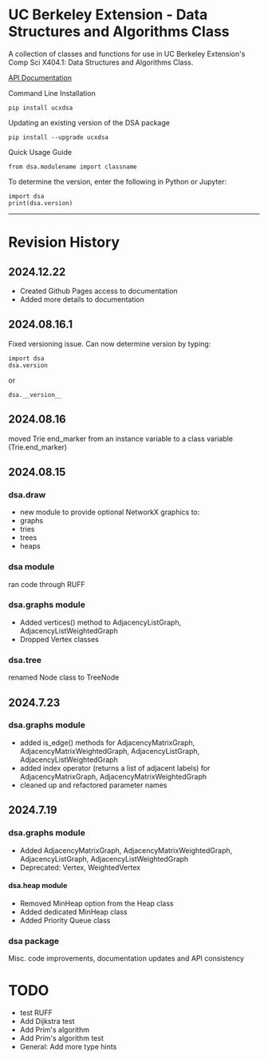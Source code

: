 # UC Berkeley Extension - Data Structures and Algorithms Class 

A collection of classes and functions for use in UC Berkeley Extension's Comp Sci X404.1: Data Structures and Algorithms Class.

[API Documentation](src/html/dsa)	

Command Line Installation
```
pip install ucxdsa
```

Updating an existing version of the DSA package

```
pip install --upgrade ucxdsa
```

Quick Usage Guide

```
from dsa.modulename import classname
```

To determine the version, enter the following in Python or Jupyter:

```
import dsa
print(dsa.version)
``` 
***
# Revision History

## 2024.12.22
* Created Github Pages access to documentation
* Added more details to documentation

## 2024.08.16.1
Fixed versioning issue. Can now determine version by typing:
```
import dsa
dsa.version
```
or

```
dsa.__version__
```
## 2024.08.16
moved Trie end_marker from an instance variable to a class variable (Trie.end_marker)

## 2024.08.15
### dsa.draw
* new module to provide optional NetworkX graphics to:
* graphs
* tries
* trees
* heaps

### dsa module
ran code through RUFF

### dsa.graphs module
* Added vertices() method to AdjacencyListGraph, AdjacencyListWeightedGraph
* Dropped Vertex classes

### dsa.tree
renamed Node class to TreeNode

## 2024.7.23
### dsa.graphs module
* added is_edge() methods for AdjacencyMatrixGraph, AdjacencyMatrixWeightedGraph, AdjacencyListGraph, AdjacencyListWeightedGraph
* added index operator (returns a list of adjacent labels) for AdjacencyMatrixGraph, AdjacencyMatrixWeightedGraph
* cleaned up and refactored parameter names

## 2024.7.19
### dsa.graphs module
* Added AdjacencyMatrixGraph, AdjacencyMatrixWeightedGraph, AdjacencyListGraph, AdjacencyListWeightedGraph
* Deprecated: Vertex, WeightedVertex

#### dsa.heap module
* Removed MinHeap option from the Heap class
* Added dedicated MinHeap class
* Added Priority Queue class

### dsa package
Misc. code improvements, documentation updates and API consistency

# TODO
* test RUFF
* Add Dijkstra test
* Add Prim's algorithm
* Add Prim's algorithm test
* General: Add more type hints
